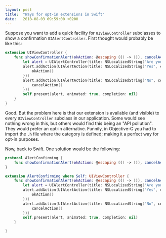 ```yaml
---
layout: post
title:  "Ways for opt-in extensions in Swift"
date:   2018-08-03 09:59:00 +0200
---
```


Suppose you want to add a quick facility for `UIViewController` subclasses to show a confirmation `UIAlertController`. First thought would probably be like this:

```swift
extension UIViewController {
    func showConfirmationAlert(okAction: @escaping (() -> ()), cancelAction: @escaping (() -> ())) {
        let alert = UIAlertController(title: NSLocalizedString("Are you sure?", comment: ""), message: nil, preferredStyle: .alert)
        alert.addAction(UIAlertAction(title: NSLocalizedString("Yes", comment: ""), style: .default, handler: { (action) in
            okAction()
        }))
        alert.addAction(UIAlertAction(title: NSLocalizedString("No", comment: ""), style: .cancel, handler: { (action) in
            cancelAction()
        }))
        self.present(alert, animated: true, completion: nil)
    }
}
```

Good. But the problem here is that our extension is available (and visible) to every `UIViewController` subclass in our application. Some would see nothing wrong in this, but others would find this being an "API pollution". They would prefer an opt-in alternative. Funnily, in Objective-C you had to import the `.h` file where the category is defined; making it a perfect way for opt-in purposes.

Now, back to Swift. One solution would be the following:

```swift
protocol AlertConfirming {
    func showConfirmationAlert(okAction: @escaping (() -> ()), cancelAction: @escaping (() -> ()))
}

extension AlertConfirming where Self: UIViewController {
    func showConfirmationAlert(okAction: @escaping (() -> ()), cancelAction: @escaping (() -> ())) {
        let alert = UIAlertController(title: NSLocalizedString("Are you sure?", comment: ""), message: nil, preferredStyle: .alert)
        alert.addAction(UIAlertAction(title: NSLocalizedString("Yes", comment: ""), style: .default, handler: { (action) in
            okAction()
        }))
        alert.addAction(UIAlertAction(title: NSLocalizedString("No", comment: ""), style: .cancel, handler: { (action) in
            cancelAction()
        }))
        self.present(alert, animated: true, completion: nil)
    }

}
```